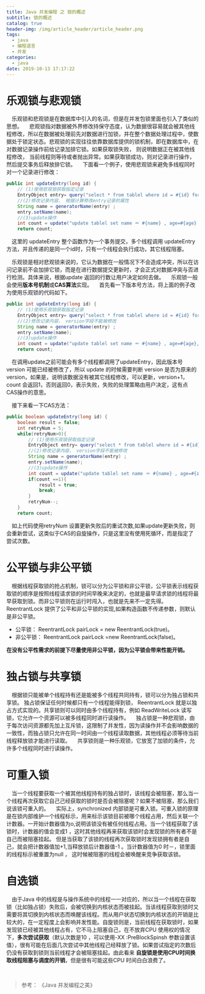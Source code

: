 ```yaml
---
title: Java 并发编程 之 锁的概述
subtitle: 锁的概述
catalog: true
header-img: /img/article_header/article_header.png
tags:
  - java
  - 编程语言
  - 并发
categories:
  - java
date: 2019-10-13 17:17:22
---
```



# 乐观锁与悲观锁
&emsp;乐观锁和悲观锁是在数据库中引入的名词，但是在并发包锁里面也引入了类似的思想。
&emsp;悲观锁指对数据被外界修改持保守态度，认为数据很容易就会被其他线程修改，所以在数据被处理前先对数据进行加锁，并在整个数据处理过程中，使数据处于锁定状态。悲观锁的实现往往依靠数据库提供的锁机制，即在数据库中，在对数据记录操作前给记录加排它锁。如果获取锁失败， 则说明数据正在被其他线程修改， 当前线程则等待或者抛出异常。如果获取锁成功，则对记录进行操作，然后提交事务后释放排它锁。
&emsp;下面看一个例子，使用悲观锁来避免多线程同时对一个记录进行修改：
```java
public int updateEntry(long id) {
    // (1)使用悲观锁获取指定记录
    EntryObject entry= query("select * from tablel where id = #{id} for update",id);
    //(2)修改记录内容， 根据计算修改entry记录的属性
    String name = generatorName(entry) ;
    entry.setName(name);
    //(3)update操作
    int count = update("update tablel set name ＝ #{name} , age=#{age} where id =#{id}", entry);
    return count;
```
&emsp;这里的 updateEntry 整个函数作为一个事务提交，多个线程调用 updateEntry 方法，并且传递的是同一个id时，只有一个线程会执行成功，其它线程阻塞。

&emsp;乐观锁是相对悲观锁来说的，它认为数据在一般情况下不会造成冲突，所以在访问记录前不会加排它锁，而是在进行数据提交更新时，才会正式对数据冲突与否进行检测。具体来说，根据update 返回的行数让用户决定如何去做。
&emsp;乐观锁一般会使用**版本号机制**或**CAS算法**实现。
&emsp;首先看一下版本号方法，将上面的例子改为使用乐观锁的代码如下。
```java
public int updateEntry(long id) {
    // (1)使用乐观锁获取指定记录
    EntryObject entry= query("select * from tablel where id = #{id} for update",id);
    //(2)修改记录内容， version字段不能被修改
    String name = generatorName(entry) ;
    entry.setName(name);
    //(3)update操作
    int count = update("update tablel set name ＝ #{name} , age=#{age}, version=${version}+1 where id =#{id} and version=#{version}", entry);
    return count;
```
&emsp;在调用update之前可能会有多个线程都调用了updateEntry，因此版本号 version 可能已经被修改了，所以 update 的时候需要判断 version 是否为原来的 version，如果是，说明该数据没有被其它线程修改，可以更新，version+1，count 会返回1，否则返回0，表示失败，失败的处理策略由用户决定，这有点CAS操作的意思。

&emsp;接下来看一下CAS方法：
```java
public boolean updateEntry(long id) {
    boolean result = false;
    int retryNum = 5;
    while(retryNum>0){
        // (1)使用乐观锁获取指定记录
        EntryObject entry= query("select * from tablel where id = #{id} for update",id);
        //(2)修改记录内容， version字段不能被修改
        String name = generatorName(entry) ;
        entry.setName(name);
        //(3)update操作
        int count = update("update tablel set name ＝ #{name} , age=#{age}, version=${version}+1 where id =#{id} and version=#{version}", entry);
        if(count ==1){
            result = true;
            break;
        }
        retryNum--;
    }
    return count;
```
&emsp;如上代码使用retryNum 设置更新失败后的重试次数,如果update更新失败，则会重新尝试，这类似于CAS的自旋操作，只是这里没有使用死循环，而是指定了尝试次数。

# 公平锁与非公平锁
&emsp;根据线程获取锁的抢占机制，锁可以分为公平锁和非公平锁，公平锁表示线程获取锁的顺序是按照线程请求锁的时间早晚来决定的，也就是最早请求锁的线程将最早获取到锁。而非公平锁则在运行时闯入，也就是先来不一定先得。
&emsp;ReentrantLock 提供了公平和非公平锁的实现,如果构造函数不传递参数，则默认是非公平锁。
- 公平锁： ReentrantLock pairLock = new ReentrantLock(true)。
- 非公平锁： ReentrantLock pairLock =new ReentrantLock(false)。

**在没有公平性需求的前提下尽量使用非公平锁，因为公平锁会带来性能开销。**


# 独占锁与共享锁
&emsp;根据锁只能被单个线程持有还是能被多个线程共同持有，锁可以分为独占锁和共享锁。
独占锁保证任何时候都只有一个线程能得到锁， ReentrantLock 就是以独占方式实现的。共享锁则可以同时由多个线程持有，例如 ReadWriteLock 读写锁，它允许一个资源可以被多线程同时进行读操作。
&emsp;独占锁是一种悲观锁，由于每次访问资源都先加上互斥锁，这限制了并发性，因为读操作并不会影响数据的一致性，而独占锁只允许在同一时间由一个线程读取数据，其他线程必须等待当前线程释放锁才能进行读取。
&emsp;共享锁则是一种乐观锁，它放宽了加锁的条件，允许多个线程同时进行读操作。

# 可重入锁
&emsp;当一个线程要获取一个被其他线程持有的独占锁时，该线程会被阻塞，那么当一个线程再次获取它自己己经获取的锁时是否会被阻塞呢？如果不被阻塞，那么我们说该锁可重入的。
&emsp;实际上，synchronized 内部锁是可重入锁。可重入锁的原理是在锁内部维护一个线程标示，用来标示该锁目前被哪个线程占用，然后关联一个计数器。一开始计数器值为o,说明该锁没有被任何线程占用。当一个钱程获取了该锁时，计数器的值会变成1 ，这时其他线程再来获取该锁时会发现锁的所有者不是自己而被阻塞挂起。
但是当获取了该锁的线程再次获取锁时发现锁拥有者是自己，就会把计数器值加+1,当释放锁后计数器值-1 。当计数器值为0 时－，锁里面的线程标示被重置为null ， 这时候被阻塞的线程会被唤醒来竞争获取该锁。

# 自选锁
&emsp;由于Java 中的线程是与操作系统中的线程一一对应的，所以当一个线程在获取锁（比如独占锁）失败后，会被切换到内核状态而被挂起。当该线程获取到锁时又需要将其切换到内核状态而唤醒该线程。而从用户状态切换到内核状态的开销是比较大的，在一定程度上会影响并发性能。自旋锁则是，当前线程在获取锁时，如果发现锁已经被其他线程占有，它不马上阻塞自己，在不放弃CPU 使用权的情况下，**多次尝试获取**（默认次数是10 ，可以使用-XX :PreBlockSpinsh 参数设置该值），很有可能在后面几次尝试中其他线程己经释放了锁。如果尝试指定的次数后仍没有获取到锁则当前线程才会被阻塞挂起。由此看来 **自旋锁是使用CPU时间换取线程阻塞与调度的开销**，但是很有可能这些CPU 时间白白浪费了。

&nbsp;
> 参考：
《Java 并发编程之美》